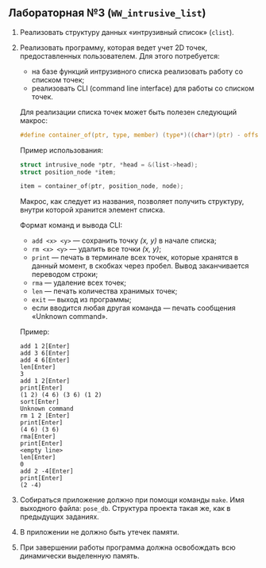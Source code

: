 ## Лабораторная №3 (`WW_intrusive_list`)

1. Реализовать структуру данных «интрузивный список» (`clist`).

2. Реализовать программу, которая ведет учет 2D точек, предоставленных пользователем. Для этого потребуется:
    * на базе функций интрузивного списка реализовать работу со списком точек;
    * реализовать CLI (command line interface) для работы со списком точек.

    Для реализации списка точек может быть полезен следующий макрос:
    ```c
    #define container_of(ptr, type, member) (type*)((char*)(ptr) - offsetof(type, member))
    ```
    Пример использования:
    ```c
    struct intrusive_node *ptr, *head = &(list->head);
    struct position_node *item;

    item = container_of(ptr, position_node, node);
    ```
    Макрос, как следует из названия, позволяет получить структуру, внутри которой хранится элемент списка.

    Формат команд и вывода CLI:
    * `add <x> <y>` — сохранить точку *(x, y)* в начале списка;
    * `rm <x> <y>` — удалить все точки *(x, y)*;
    * `print` — печать в терминале всех точек, которые хранятся в данный момент, в скобках через пробел. Вывод заканчивается переводом строки;
    * `rma` — удаление всех точек;
    * `len` — печать количества хранимых точек;
    * `exit` — выход из программы;
    * если вводится любая другая команда — печать сообщения «Unknown command».

    Пример:
    ```
    add 1 2[Enter]
    add 3 6[Enter]
    add 4 6[Enter]
    len[Enter]
    3
    add 1 2[Enter]
    print[Enter]
    (1 2) (4 6) (3 6) (1 2)
    sort[Enter]
    Unknown command
    rm 1 2 [Enter]
    print[Enter]
    (4 6) (3 6)
    rma[Enter]
    print[Enter]
    <empty line>
    len[Enter]
    0
    add 2 -4[Enter]
    print[Enter]
    (2 -4)
    ```

3. Собираться приложение должно при помощи команды `make`. Имя выходного файла: `pose_db`. Структура проекта такая же, как в предыдущих заданиях.

4. В приложении не должно быть утечек памяти.

5. При завершении работы программа должна освобождать всю динамически выделенную память.
